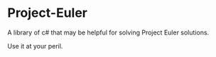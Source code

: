 Project-Euler
=============

A library of c# that may be helpful for solving Project Euler solutions.

Use it at your peril.
